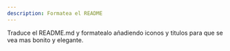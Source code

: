 ```yaml
---
description: Formatea el README
---
```


Traduce el README.md y formatealo añadiendo iconos y titulos para que se vea mas bonito y elegante.